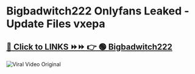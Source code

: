 
 # Bigbadwitch222 Onlyfans Leaked - Update Files vxepa

## <h2><a href="https://clipsfans.com/Bigbadwitch222&ref=git">🔗 Click to LINKS ⏩⏩ 👉 🟢 Bigbadwitch222 </a></h2>

<a href="https://clipsfans.com/Bigbadwitch222&ref=git" rel="nofollow" data-target="animated-image.originalLink"><img src="https://i.ibb.co.com/xMMVF88/686577567.gif" alt="Viral Video Original" style="max-width: 100%; display: inline-block;" data-target="animated-image.originalImage"></a>

